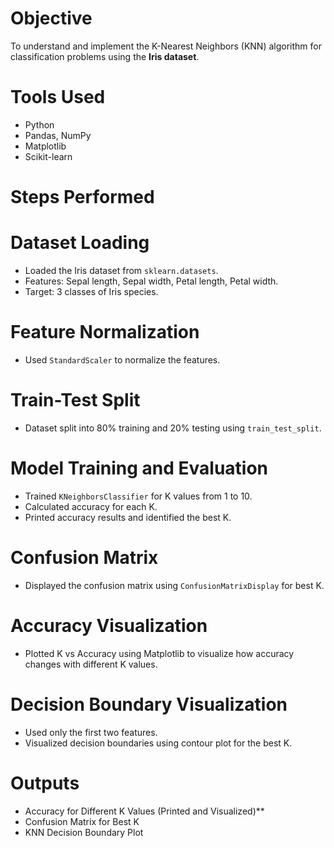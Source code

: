 # Objective
To understand and implement the K-Nearest Neighbors (KNN) algorithm for classification problems using the **Iris dataset**.

# Tools Used
* Python
* Pandas, NumPy
* Matplotlib
* Scikit-learn

# Steps Performed
# Dataset Loading
   * Loaded the Iris dataset from `sklearn.datasets`.
   * Features: Sepal length, Sepal width, Petal length, Petal width.
   * Target: 3 classes of Iris species.
# Feature Normalization
   * Used `StandardScaler` to normalize the features.
# Train-Test Split
   * Dataset split into 80% training and 20% testing using `train_test_split`.
# Model Training and Evaluation
   * Trained `KNeighborsClassifier` for K values from 1 to 10.
   * Calculated accuracy for each K.
   * Printed accuracy results and identified the best K.
# Confusion Matrix
   * Displayed the confusion matrix using `ConfusionMatrixDisplay` for best K.
# Accuracy Visualization
   * Plotted K vs Accuracy using Matplotlib to visualize how accuracy changes with different K values.
# Decision Boundary Visualization
   * Used only the first two features.
   * Visualized decision boundaries using contour plot for the best K.

# Outputs

* Accuracy for Different K Values (Printed and Visualized)**  
* Confusion Matrix for Best K
* KNN Decision Boundary Plot  
